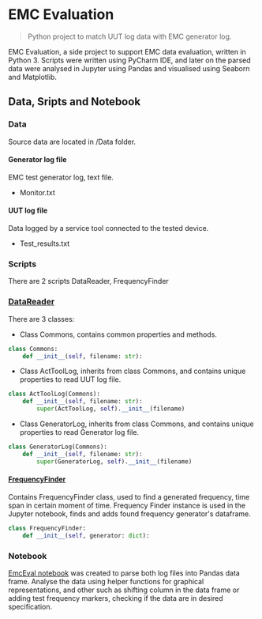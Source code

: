 # EMC Evaluation
> Python project to match UUT log data with EMC generator log.

EMC Evaluation, a side project to support EMC data evaluation, written in Python 3. 
Scripts were written using PyCharm IDE, and later on the parsed data were analysed in
Jupyter using Pandas and visualised using Seaborn and Matplotlib.

## Data, Sripts and Notebook

### Data 
Source data are located in /Data folder. 

#### Generator log file
EMC test generator log, text file.
* Monitor.txt
#### UUT log file
Data logged by a service tool connected to the tested device.
* Test_results.txt

### Scripts
There are 2 scripts DataReader, FrequencyFinder

### [DataReader](https://github.com/LuczynskiDar/EmcEval/blob/master/DataReader.py)
There are 3 classes:
* Class Commons, contains common properties and methods.
``` Python
class Commons:
    def __init__(self, filename: str):
```
* Class ActToolLog, inherits from class Commons, and contains unique properties to read UUT log file.
``` Python
class ActToolLog(Commons):
    def __init__(self, filename: str):
        super(ActToolLog, self).__init__(filename)
```
* Class GeneratorLog, inherits from class Commons, and contains unique properties to read Generator log file.
``` Python
class GeneratorLog(Commons):
    def __init__(self, filename: str):
        super(GeneratorLog, self).__init__(filename)
```
#### [FrequencyFinder](https://github.com/LuczynskiDar/EmcEval/blob/master/FrequencyFinder.py)
Contains FrequencyFinder class, used to find a generated frequency, time span in certain moment of time.
Frequency Finder instance is used in the Jupyter notebook, finds and adds found frequency generator's dataframe.
``` Python
class FrequencyFinder:
    def __init__(self, generator: dict):
```
### Notebook
[EmcEval notebook](https://github.com/LuczynskiDar/EmcEval/blob/master/EmcEval.ipynb) was created to parse both log files into Pandas data frame. Analyse the data using
helper functions for graphical representations, and other such as shifting column in the data frame
or adding test frequency markers, checking if the data are in desired specification.
